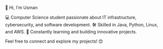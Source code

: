 👋 Hi, I'm Usman

💻 Computer Science student passionate about IT infrastructure, cybersecurity, and software development.
🛠️ Skilled in Java, Python, Linux, and AWS.
🌱 Constantly learning and building innovative projects.

Feel free to connect and explore my projects! 😊
